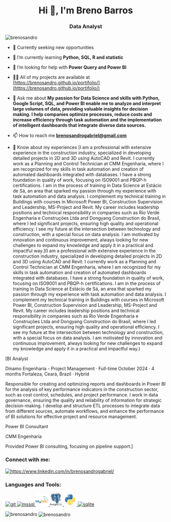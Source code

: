 <h1 align="center">Hi 👋, I'm Breno Barros</h1>
<h3 align="center">Data Analyst</h3>

<p align="left"> <img src="https://komarev.com/ghpvc/?username=brenosandro&label=Profile%20views&color=0e75b6&style=flat" alt="brenosandro" /> </p>

- 🔭 Currently seeking new opportunities

- 🌱 I’m currently learning **Python, SQL, R and statistic**

- 🤝 I’m looking for help with **Power Query and Power BI**

- 👨‍💻 All of my projects are available at [https://brenosandro.github.io/portifolio/](https://brenosandro.github.io/portifolio/)

- 💬 Ask me about **My passion for Data Science and skills with Python, Google Script, SQL, and Power BI enable me to analyze and interpret large volumes of data, providing valuable insights for decision making. I help companies optimize processes, reduce costs and increase efficiency through task automation and the implementation of intelligent dashboards that integrate diverse data sources.**

- 📫 How to reach me **brenosandrogabriel@gmail.com**

- 📄 Know about my experiences [I am a professional with extensive experience in the construction industry, specialized in developing detailed projects in 2D and 3D using AutoCAD and Revit. I currently work as a Planning and Control Technician at CMM Engenharia, where I am recognized for my skills in task automation and creation of automated dashboards integrated with databases. I have a strong foundation in quality of work, focusing on ISO9001 and PBQP-h certifications. I am in the process of training in Data Science at Estácio de Sá, an area that sparked my passion through my experience with task automation and data analysis. I complement my technical training in Buildings with courses in Microsoft Power BI, Construction Supervision and Leadership, MS-Project and Revit. My career includes leadership positions and technical responsibility in companies such as Rio Verde Engenharia e Construções Ltda and Dongyang Construction do Brasil, where I led significant projects, ensuring high quality and operational efficiency. I see my future at the intersection between technology and construction, with a special focus on data analysis. I am motivated by innovation and continuous improvement, always looking for new challenges to expand my knowledge and apply it in a practical and impactful way.](I am a professional with extensive experience in the construction industry, specialized in developing detailed projects in 2D and 3D using AutoCAD and Revit. I currently work as a Planning and Control Technician at CMM Engenharia, where I am recognized for my skills in task automation and creation of automated dashboards integrated with databases. I have a strong foundation in quality of work, focusing on ISO9001 and PBQP-h certifications. I am in the process of training in Data Science at Estácio de Sá, an area that sparked my passion through my experience with task automation and data analysis. I complement my technical training in Buildings with courses in Microsoft Power BI, Construction Supervision and Leadership, MS-Project and Revit. My career includes leadership positions and technical responsibility in companies such as Rio Verde Engenharia e Construções Ltda and Dongyang Construction do Brasil, where I led significant projects, ensuring high quality and operational efficiency. I see my future at the intersection between technology and construction, with a special focus on data analysis. I am motivated by innovation and continuous improvement, always looking for new challenges to expand my knowledge and apply it in a practical and impactful way.)

[BI Analyst

Dínamo Engenharia - Project Management · Full-time October 2024 · 4 months Fortaleza, Ceará, Brazil · Hybrid

Responsible for creating and optimizing reports and dashboards in Power BI for the analysis of key performance indicators in the construction sector, such as cost control, schedules, and project performance. I work in data governance, ensuring the quality and reliability of information for strategic decision-making. I develop and structure ETL processes to integrate data from different sources, automate workflows, and enhance the performance of BI solutions for effective project and resource management.

Power BI Consultant

CMM Engenharia

Provided Power BI consulting, focusing on pipeline support.]

<h3 align="left">Connect with me:</h3>
<p align="left">
<a href="https://linkedin.com/in/https://www.linkedin.com/in/brenosandrogabriel/" target="blank"><img align="center" src="https://raw.githubusercontent.com/rahuldkjain/github-profile-readme-generator/master/src/images/icons/Social/linked-in-alt.svg" alt="https://www.linkedin.com/in/brenosandrogabriel/" height="30" width="40" /></a>
</p>

<h3 align="left">Languages and Tools:</h3>
<p align="left"> <a href="https://git-scm.com/" target="_blank" rel="noreferrer"> <img src="https://www.vectorlogo.zone/logos/git-scm/git-scm-icon.svg" alt="git" width="40" height="40"/> </a> <a href="https://www.microsoft.com/en-us/sql-server" target="_blank" rel="noreferrer"> <img src="https://www.svgrepo.com/show/303229/microsoft-sql-server-logo.svg" alt="mssql" width="40" height="40"/> </a> <a href="https://www.mysql.com/" target="_blank" rel="noreferrer"> <img src="https://raw.githubusercontent.com/devicons/devicon/master/icons/mysql/mysql-original-wordmark.svg" alt="mysql" width="40" height="40"/> </a> <a href="https://www.postgresql.org" target="_blank" rel="noreferrer"> <img src="https://raw.githubusercontent.com/devicons/devicon/master/icons/postgresql/postgresql-original-wordmark.svg" alt="postgresql" width="40" height="40"/> </a> <a href="https://www.python.org" target="_blank" rel="noreferrer"> <img src="https://raw.githubusercontent.com/devicons/devicon/master/icons/python/python-original.svg" alt="python" width="40" height="40"/> </a> <a href="https://www.sqlite.org/" target="_blank" rel="noreferrer"> <img src="https://www.vectorlogo.zone/logos/sqlite/sqlite-icon.svg" alt="sqlite" width="40" height="40"/> </a> </p>

<p><img align="left" src="https://github-readme-stats.vercel.app/api/top-langs?username=brenosandro&show_icons=true&locale=en&layout=compact" alt="brenosandro" /></p>

<p>&nbsp;<img align="center" src="https://github-readme-stats.vercel.app/api?username=brenosandro&show_icons=true&locale=en" alt="brenosandro" /></p>
